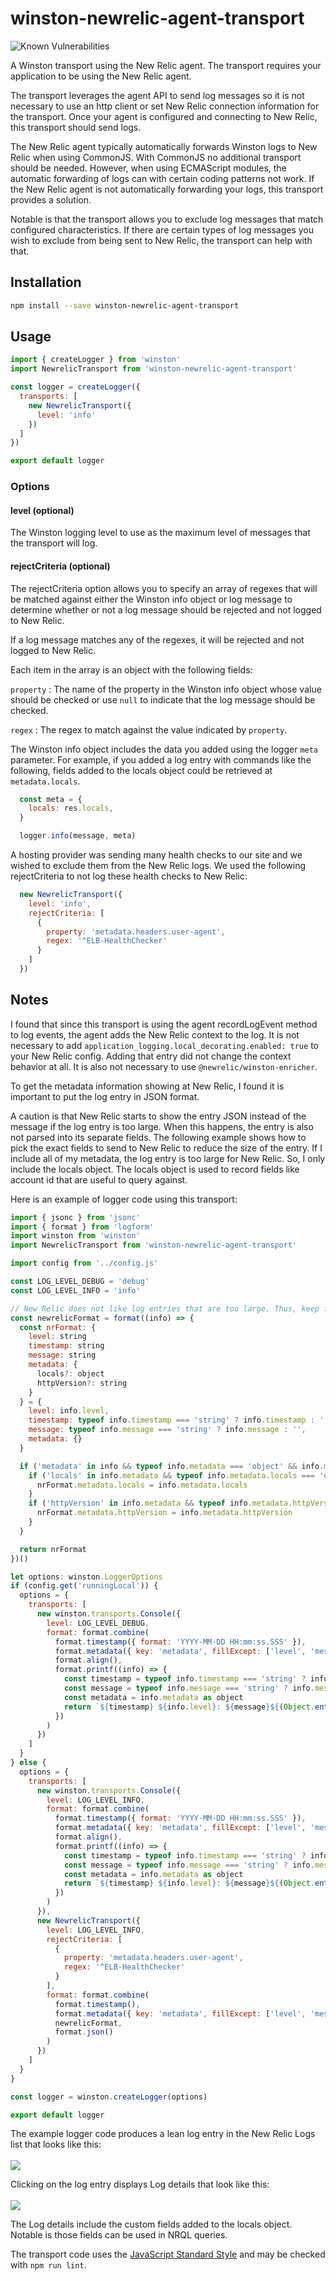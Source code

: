# winston-newrelic-agent-transport

![Known Vulnerabilities](https://snyk.io/test/github/kimnetics/winston-newrelic-agent-transport/badge.svg)

A Winston transport using the New Relic agent. The transport requires your application to be using the New Relic agent.

The transport leverages the agent API to send log messages so it is not necessary to use an http client or set New Relic connection information for the transport. Once your agent is configured and connecting to New Relic, this transport should send logs.

The New Relic agent typically automatically forwards Winston logs to New Relic when using CommonJS. With CommonJS no additional transport should be needed. However, when using ECMAScript modules, the automatic forwarding of logs can with certain coding patterns not work. If the New Relic agent is not automatically forwarding your logs, this transport provides a solution.

Notable is that the transport allows you to exclude log messages that match configured characteristics. If there are certain types of log messages you wish to exclude from being sent to New Relic, the transport can help with that.

## Installation

```sh
npm install --save winston-newrelic-agent-transport
```

## Usage

```javascript
import { createLogger } from 'winston'
import NewrelicTransport from 'winston-newrelic-agent-transport'

const logger = createLogger({
  transports: [
    new NewrelicTransport({
      level: 'info'
    })
  ]
})

export default logger
```

### Options

#### level (optional)

The Winston logging level to use as the maximum level of messages that the transport will log.

#### rejectCriteria (optional)

The rejectCriteria option allows you to specify an array of regexes that will be matched against either the Winston info object or log message to determine whether or not a log message should be rejected and not logged to New Relic.

If a log message matches any of the regexes, it will be rejected and not logged to New Relic.

Each item in the array is an object with the following fields:

`property`
: The name of the property in the Winston info object whose value should be checked or use `null` to indicate that the log message should be checked.

`regex`
: The regex to match against the value indicated by `property`.

The Winston info object includes the data you added using the logger `meta` parameter. For example, if you added a log entry with commands like the following, fields added to the locals object could be retrieved at `metadata.locals`.

```javascript
  const meta = {
    locals: res.locals,
  }

  logger.info(message, meta)
```

A hosting provider was sending many health checks to our site and we wished to exclude them from the New Relic logs. We used the following rejectCriteria to not log these health checks to New Relic:

```javascript
  new NewrelicTransport({
    level: 'info',
    rejectCriteria: [
      {
        property: 'metadata.headers.user-agent',
        regex: '^ELB-HealthChecker'
      }
    ]
  })
```

## Notes

I found that since this transport is using the agent recordLogEvent method to log events, the agent adds the New Relic context to the log. It is not necessary to add `application_logging.local_decorating.enabled: true` to your New Relic config. Adding that entry did not change the context behavior at all. It is also not necessary to use `@newrelic/winston-enricher`.

To get the metadata information showing at New Relic, I found it is important to put the log entry in JSON format.

A caution is that New Relic starts to show the entry JSON instead of the message if the log entry is too large. When this happens, the entry is also not parsed into its separate fields. The following example shows how to pick the exact fields to send to New Relic to reduce the size of the entry. If I include all of my metadata, the log entry is too large for New Relic. So, I only include the locals object. The locals object is used to record fields like account id that are useful to query against.

Here is an example of logger code using this transport:

```javascript
import { jsonc } from 'jsonc'
import { format } from 'logform'
import winston from 'winston'
import NewrelicTransport from 'winston-newrelic-agent-transport'

import config from '../config.js'

const LOG_LEVEL_DEBUG = 'debug'
const LOG_LEVEL_INFO = 'info'

// New Relic does not like log entries that are too large. Thus, keep fields to a minimum.
const newrelicFormat = format((info) => {
  const nrFormat: {
    level: string
    timestamp: string
    message: string
    metadata: {
      locals?: object
      httpVersion?: string
    }
  } = {
    level: info.level,
    timestamp: typeof info.timestamp === 'string' ? info.timestamp : '',
    message: typeof info.message === 'string' ? info.message : '',
    metadata: {}
  }

  if ('metadata' in info && typeof info.metadata === 'object' && info.metadata !== null) {
    if ('locals' in info.metadata && typeof info.metadata.locals === 'object' && info.metadata.locals !== null) {
      nrFormat.metadata.locals = info.metadata.locals
    }
    if ('httpVersion' in info.metadata && typeof info.metadata.httpVersion === 'string') {
      nrFormat.metadata.httpVersion = info.metadata.httpVersion
    }
  }

  return nrFormat
})()

let options: winston.LoggerOptions
if (config.get('runningLocal')) {
  options = {
    transports: [
      new winston.transports.Console({
        level: LOG_LEVEL_DEBUG,
        format: format.combine(
          format.timestamp({ format: 'YYYY-MM-DD HH:mm:ss.SSS' }),
          format.metadata({ key: 'metadata', fillExcept: ['level', 'message', 'timestamp'] }),
          format.align(),
          format.printf((info) => {
            const timestamp = typeof info.timestamp === 'string' ? info.timestamp : ''
            const message = typeof info.message === 'string' ? info.message : ''
            const metadata = info.metadata as object
            return `${timestamp} ${info.level}: ${message}${(Object.entries(metadata).length > 0) ? ' | ' + jsonc.stringify(info.metadata) : ''}`
          })
        )
      })
    ]
  }
} else {
  options = {
    transports: [
      new winston.transports.Console({
        level: LOG_LEVEL_INFO,
        format: format.combine(
          format.timestamp({ format: 'YYYY-MM-DD HH:mm:ss.SSS' }),
          format.metadata({ key: 'metadata', fillExcept: ['level', 'message', 'timestamp'] }),
          format.align(),
          format.printf((info) => {
            const timestamp = typeof info.timestamp === 'string' ? info.timestamp : ''
            const message = typeof info.message === 'string' ? info.message : ''
            const metadata = info.metadata as object
            return `${timestamp} ${info.level}: ${message}${(Object.entries(metadata).length > 0) ? ' | ' + jsonc.stringify(info.metadata) : ''}`
          })
        )
      }),
      new NewrelicTransport({
        level: LOG_LEVEL_INFO,
        rejectCriteria: [
          {
            property: 'metadata.headers.user-agent',
            regex: '^ELB-HealthChecker'
          }
        ],
        format: format.combine(
          format.timestamp(),
          format.metadata({ key: 'metadata', fillExcept: ['level', 'message', 'timestamp'] }),
          newrelicFormat,
          format.json()
        )
      })
    ]
  }
}

const logger = winston.createLogger(options)

export default logger
```

The example logger code produces a lean log entry in the New Relic Logs list that looks like this:
</br>
</br>
<img src="README-log-entry.png">

Clicking on the log entry displays Log details that look like this:
</br>
</br>
<img src="README-log-details.png">

The Log details include the custom fields added to the locals object. Notable is those fields can be used in NRQL queries.

The transport code uses the [JavaScript Standard Style](https://standardjs.com) and may be checked with `npm run lint`.

